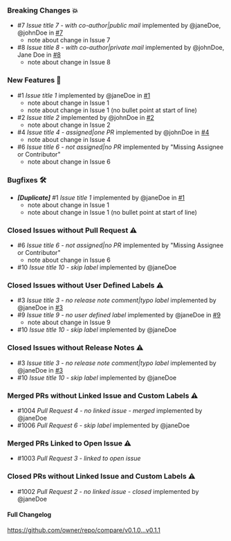 ### Breaking Changes 💥
- #7 _Issue title 7 - with co-author|public mail_ implemented by @janeDoe, @johnDoe in [#7](link-to-pr-7)
  - note about change in Issue 7
- #8 _Issue title 8 - with co-author|private mail_ implemented by @johnDoe, Jane Doe in [#8](link-to-pr-8)
  - note about change in Issue 8


### New Features 🎉
- #1 _Issue title 1_ implemented by @janeDoe in [#1](link-to-pr-1)
  - note about change in Issue 1
  - note about change in Issue 1 (no bullet point at start of line)
- #2 _Issue title 2_ implemented by @johnDoe in [#2](link-to-pr-2)
  - note about change in Issue 2
- #4 _Issue title 4 - assigned|one PR_ implemented by @johnDoe in [#4](link-to-pr-4)
  - note about change in Issue 4
- #6 _Issue title 6 - not assigned|no PR_ implemented by "Missing Assignee or Contributor"
  - note about change in Issue 6


### Bugfixes 🛠
- _**[Duplicate]**_ #1 _Issue title 1_ implemented by @janeDoe in [#1](link-to-pr-1)
  - note about change in Issue 1
  - note about change in Issue 1 (no bullet point at start of line)


### Closed Issues without Pull Request ⚠️
- #6 _Issue title 6 - not assigned|no PR_ implemented by "Missing Assignee or Contributor"
  - note about change in Issue 6
- #10 _Issue title 10 - skip label_ implemented by @janeDoe


### Closed Issues without User Defined Labels ⚠️
- #3 _Issue title 3 - no release note comment|typo label_ implemented by @janeDoe in [#3](link-to-pr-3)
- #9 _Issue title 9 - no user defined label_ implemented by @janeDoe in [#9](link-to-pr-9)
  - note about change in Issue 9
- #10 _Issue title 10 - skip label_ implemented by @janeDoe


### Closed Issues without Release Notes ⚠️
- #3 _Issue title 3 - no release note comment|typo label_ implemented by @janeDoe in [#3](link-to-pr-3)
- #10 _Issue title 10 - skip label_ implemented by @janeDoe


### Merged PRs without Linked Issue and Custom Labels ⚠️
- #1004 _Pull Request 4 - no linked issue - merged_ implemented by @janeDoe
- #1006 _Pull Request 6 - skip label_ implemented by @janeDoe


### Merged PRs Linked to Open Issue ⚠️
- #1003 _Pull Request 3 - linked to open issue_


### Closed PRs without Linked Issue and Custom Labels ⚠️
- #1002 _Pull Request 2 - no linked issue - closed_ implemented by @janeDoe


#### Full Changelog
https://github.com/owner/repo/compare/v0.1.0...v0.1.1